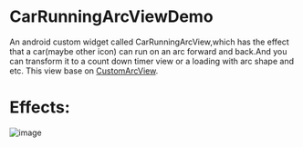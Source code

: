 # CarRunningArcViewDemo
An android custom widget called CarRunningArcView,which has the effect that a car(maybe other icon) can run on an arc forward and back.And you can transform it to a count down timer view or a loading with arc shape and etc.
This view base on [CustomArcView](https://github.com/yuyuyu123/CustomArcView?_blank).

# Effects:

   ![image](https://github.com/yuyuyu123/CarRunningArcViewDemo/blob/master/screenshot.gif)
  
